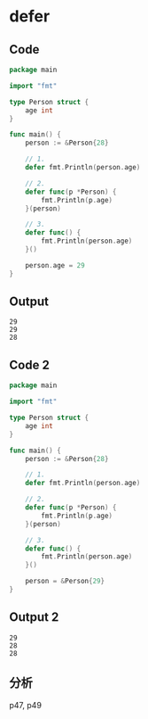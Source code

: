 # defer

## Code
```go
package main

import "fmt"

type Person struct {
	age int
}

func main() {
	person := &Person{28}

	// 1.
	defer fmt.Println(person.age)

	// 2.
	defer func(p *Person) {
		fmt.Println(p.age)
	}(person)

	// 3.
	defer func() {
		fmt.Println(person.age)
	}()

	person.age = 29
}
```

## Output
```
29
29
28
```

## Code 2
```go
package main

import "fmt"

type Person struct {
	age int
}

func main() {
	person := &Person{28}

	// 1.
	defer fmt.Println(person.age)

	// 2.
	defer func(p *Person) {
		fmt.Println(p.age)
	}(person)

	// 3.
	defer func() {
		fmt.Println(person.age)
	}()

	person = &Person{29}
}
```

## Output 2
```
29
28
28
```

## 分析
p47, p49